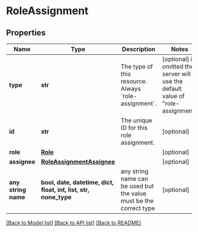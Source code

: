 # RoleAssignment


## Properties
Name | Type | Description | Notes
------------ | ------------- | ------------- | -------------
**type** | **str** | The type of this resource. Always &#x60;role-assignment&#x60;. | [optional]  if omitted the server will use the default value of "role-assignment"
**id** | **str** | The unique ID for this role assignment. | [optional] 
**role** | [**Role**](Role.md) |  | [optional] 
**assignee** | [**RoleAssignmentAssignee**](RoleAssignmentAssignee.md) |  | [optional] 
**any string name** | **bool, date, datetime, dict, float, int, list, str, none_type** | any string name can be used but the value must be the correct type | [optional]

[[Back to Model list]](../README.md#documentation-for-models) [[Back to API list]](../README.md#documentation-for-api-endpoints) [[Back to README]](../README.md)


